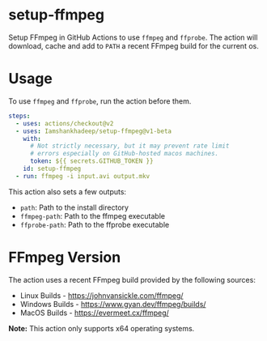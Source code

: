 # setup-ffmpeg

Setup FFmpeg in GitHub Actions to use `ffmpeg` and `ffprobe`. The action will download, cache and
add to `PATH` a recent FFmpeg build for the current os.

# Usage

To use `ffmpeg` and `ffprobe`, run the action before them.

```yml
steps:
  - uses: actions/checkout@v2
  - uses: Iamshankhadeep/setup-ffmpeg@v1-beta
    with:
      # Not strictly necessary, but it may prevent rate limit
      # errors especially on GitHub-hosted macos machines.
      token: ${{ secrets.GITHUB_TOKEN }}
    id: setup-ffmpeg
  - run: ffmpeg -i input.avi output.mkv
```

This action also sets a few outputs:

- `path`: Path to the install directory
- `ffmpeg-path`: Path to the ffmpeg executable
- `ffprobe-path`: Path to the ffprobe executable

# FFmpeg Version

The action uses a recent FFmpeg build provided by the following sources:

- Linux Builds - https://johnvansickle.com/ffmpeg/
- Windows Builds - https://www.gyan.dev/ffmpeg/builds/
- MacOS Builds - https://evermeet.cx/ffmpeg/

**Note:** This action only supports x64 operating systems.
